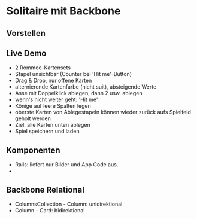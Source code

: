 Solitaire mit Backbone
======================

Vorstellen
----------

Live Demo
---------
- 2 Rommee-Kartensets
- Stapel unsichtbar (Counter bei 'Hit me'-Button)
- Drag &amp; Drop, nur offene Karten
- alternierende Kartenfarbe (nicht suit), absteigende Werte
- Asse mit Doppelklick ablegen, dann 2 usw. ablegen
- wenn's nicht weiter geht: 'Hit me'
- Könige auf leere Spalten legen
- oberste Karten von Ablegestapeln können wieder zurück aufs Spielfeld geholt werden
- Ziel: alle Karten unten ablegen
- Spiel speichern und laden

Komponenten
-----------
- Rails: liefert nur Bilder und App Code aus.
-  

Backbone Relational
-------------------

- ColumnsCollection - Column: unidirektional
- Column - Card: bidirektional
